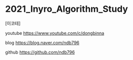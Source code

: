 # 2021_Inyro_Algorithm_Study

[이코테]

youtube   https://www.youtube.com/c/dongbinna

blog   https://blog.naver.com/ndb796

github   https://github.com/ndb796
